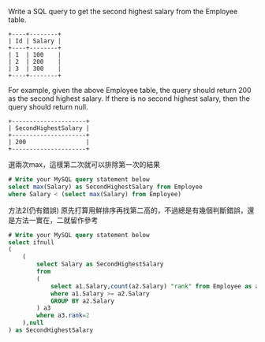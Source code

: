 Write a SQL query to get the second highest salary from the Employee table.
```
+----+--------+
| Id | Salary |
+----+--------+
| 1  | 100    |
| 2  | 200    |
| 3  | 300    |
+----+--------+
```
For example, given the above Employee table, the query should return 200 as the second highest salary. If there is no second highest salary, then the query should return null.
```
+---------------------+
| SecondHighestSalary |
+---------------------+
| 200                 |
+---------------------+
```
選兩次max，這樣第二次就可以排除第一次的結果

```sql
# Write your MySQL query statement below
select max(Salary) as SecondHighestSalary from Employee
where Salary < (select max(Salary) from Employee)
```
方法2(仍有錯誤)
原先打算用鮮排序再找第二高的，不過總是有幾個判斷錯誤，還是方法一實在，二就留作參考
```sql
# Write your MySQL query statement below
select ifnull
(
    (
        select Salary as SecondHighestSalary 
        from
        (
            select a1.Salary,count(a2.Salary) "rank" from Employee as a1,Employee as a2
            where a1.Salary >= a2.Salary
            GROUP BY a2.Salary
        ) a3
        where a3.rank=2
    ),null
) as SecondHighestSalary



```
